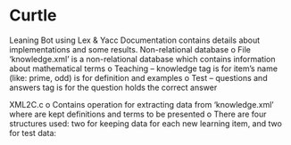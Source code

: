 # Curtle
Leaning Bot using Lex &amp; Yacc 
Documentation contains details about implementations and some results.
Non-relational database
  o File ‘knowledge.xml’ is a non-relational database which contains information about mathematical terms
  o Teaching – knowledge
    <about> tag is for item’s name (like: prime, odd)
    <definition> is for definition and examples
  o Test – questions and answers
    <question> tag is for the question
    <correct> holds the correct answer

XML2C.c
   o Contains operation for extracting data from ‘knowledge.xml’ where are kept definitions and terms to be presented
   o There are four structures used: two for keeping data for each new learning item, and two for test data:
